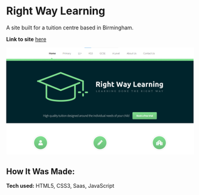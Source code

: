 # Right Way Learning 
A site built for a tuition centre based in Birmingham.

**Link to site** [here](https://rightwaylearning.netlify.app/index.html)

![alt text](https://github.com/anjiqbal/portfolio/blob/main/images/thumbs/right-way.png)


## How It Was Made:

**Tech used:** HTML5, CSS3, Saas, JavaScript
